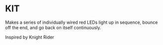 # KIT

Makes a series of individually wired red LEDs light up in sequence, bounce off the end, and go back on itself continuously.

Inspired by Knight Rider

